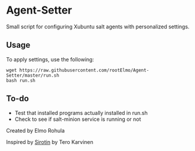 # Agent-Setter

Small script for configuring Xubuntu salt agents with personalized settings.

## Usage

To apply settings, use the following:

	wget https://raw.githubusercontent.com/rootElmo/Agent-Setter/master/run.sh
	bash run.sh

## To-do

- Test that installed programs actually installed in run.sh
- Check to see if salt-minion service is running or not


Created by Elmo Rohula

Inspired by [Sirotin](https://github.com/terokarvinen/sirotin) by Tero Karvinen 
